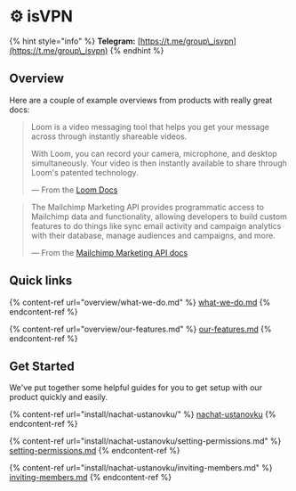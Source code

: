 # ⚙ isVPN

{% hint style="info" %}
**Telegram:** [https://t.me/group\_isvpn](https://t.me/group\_isvpn)
{% endhint %}

## Overview

Here are a couple of example overviews from products with really great docs:

> Loom is a video messaging tool that helps you get your message across through instantly shareable videos.
>
> With Loom, you can record your camera, microphone, and desktop simultaneously. Your video is then instantly available to share through Loom's patented technology.
>
> — From the [Loom Docs](https://support.loom.com/hc/en-us/articles/360002158057-What-is-Loom-)

> The Mailchimp Marketing API provides programmatic access to Mailchimp data and functionality, allowing developers to build custom features to do things like sync email activity and campaign analytics with their database, manage audiences and campaigns, and more.
>
> — From the [Mailchimp Marketing API docs](https://mailchimp.com/developer/marketing/docs/fundamentals/)

## Quick links

{% content-ref url="overview/what-we-do.md" %}
[what-we-do.md](overview/what-we-do.md)
{% endcontent-ref %}

{% content-ref url="overview/our-features.md" %}
[our-features.md](overview/our-features.md)
{% endcontent-ref %}

## Get Started

We've put together some helpful guides for you to get setup with our product quickly and easily.

{% content-ref url="install/nachat-ustanovku/" %}
[nachat-ustanovku](install/nachat-ustanovku/)
{% endcontent-ref %}

{% content-ref url="install/nachat-ustanovku/setting-permissions.md" %}
[setting-permissions.md](install/nachat-ustanovku/setting-permissions.md)
{% endcontent-ref %}

{% content-ref url="install/nachat-ustanovku/inviting-members.md" %}
[inviting-members.md](install/nachat-ustanovku/inviting-members.md)
{% endcontent-ref %}
